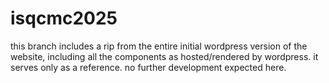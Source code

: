 # isqcmc2025
this branch includes a rip from the entire initial wordpress version of the website, including all the components as hosted/rendered by wordpress.
it serves only as a reference. no further development expected here.
